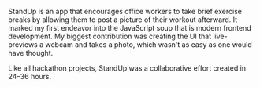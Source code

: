 StandUp is an app that encourages office workers to take brief exercise breaks
by allowing them to post a picture of their workout afterward. It marked my
first endeavor into the JavaScript soup that is modern frontend development. My
biggest contribution was creating the UI that live-previews a webcam and takes
a photo, which wasn't as easy as one would have thought.

Like all hackathon projects, StandUp was a collaborative effort created in
24–36 hours.

